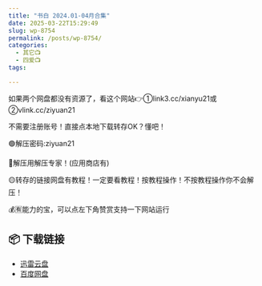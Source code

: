 ```yaml
---
title: "书白 2024.01-04月合集"
date: 2025-03-22T15:29:49
slug: wp-8754
permalink: /posts/wp-8754/
categories:
  - 其它📺
  - 四爱📺
tags:

---
```


如果两个网盘都没有资源了，看这个网站👉①link3.cc/xianyu21或②vlink.cc/ziyuan21

不需要注册账号！直接点本地下载转存OK？懂吧！

🟢解压密码:ziyuan21

🔵解压用解压专家！(应用商店有)

🟡转存的链接网盘有教程！一定要看教程！按教程操作！不按教程操作你不会解压！

💰🈶能力的宝，可以点左下角赞赏支持一下网站运行

## 📦 下载链接
- [迅雷云盘](https://blziyuan21.com/pay-download/8754?key=39875d1a2a&down_id=0)
- [百度网盘](https://blziyuan21.com/pay-download/8754?key=39875d1a2a&down_id=1)

